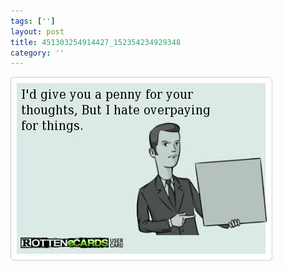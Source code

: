 ```yaml
---
tags: ['']
layout: post
title: 451303254914427_152354234929348
category: ''
---
```

![451303254914427_152354234929348](/uploads/2013-3-27-451303254914427_152354234929348.jpg)

